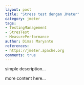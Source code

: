 ```yaml
---
layout: post
title: "Stress test dengan JMeter"
category: jmeter
tags: 
- TestingManagement
- StresTest
- MeasurePerformance
author: Dimas Maryanto
references:
- https://jmeter.apache.org
comments: true
---
```



simple description...
<!--more-->

more content here...